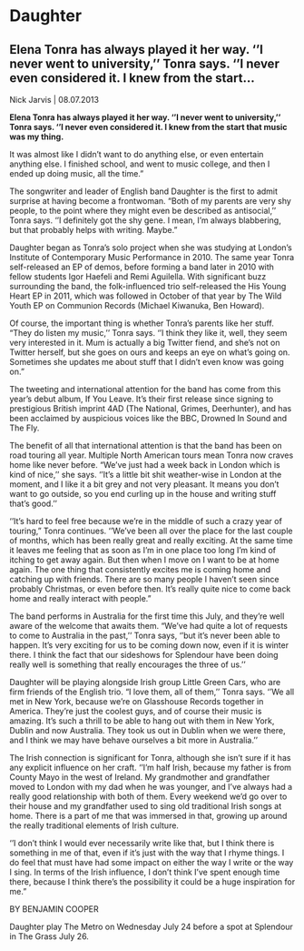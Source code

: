 # Daughter
##  Elena Tonra has always played it her way. ‘’I never went to university,’’ Tonra says. ‘’I never even considered it. I knew from the start... 

Nick Jarvis \| 08.07.2013 

**Elena Tonra has always played it her way. ‘’I never went to university,’’ Tonra says. ‘’I never even considered it. I knew from the start that music was my thing.**

It was almost like I didn’t want to do anything else, or even entertain anything else. I finished school, and went to music college, and then I ended up doing music, all the time.”

The songwriter and leader of English band Daughter is the first to admit surprise at having become a frontwoman. “Both of my parents are very shy people, to the point where they might even be described as antisocial,’’ Tonra says. ‘’I definitely got the shy gene. I mean, I’m always blabbering, but that probably helps with writing. Maybe.”

Daughter began as Tonra’s solo project when she was studying at London’s Institute of Contemporary Music Performance in 2010. The same year Tonra self-released an EP of demos, before forming a band later in 2010 with fellow students Igor Haefeli and Remi Aguilella. With significant buzz surrounding the band, the folk-influenced trio self-released the His Young Heart EP in 2011, which was followed in October of that year by The Wild Youth EP on Communion Records (Michael Kiwanuka, Ben Howard).

Of course, the important thing is whether Tonra’s parents like her stuff. “They do listen my music,’’ Tonra says. ‘’I think they like it, well, they seem very interested in it. Mum is actually a big Twitter fiend, and she’s not on Twitter herself, but she goes on ours and keeps an eye on what’s going on. Sometimes she updates me about stuff that I didn’t even know was going on.”

The tweeting and international attention for the band has come from this year’s debut album, If You Leave. It’s their first release since signing to prestigious British imprint 4AD (The National, Grimes, Deerhunter), and has been acclaimed by auspicious voices like the BBC, Drowned In Sound and The Fly.

The benefit of all that international attention is that the band has been on road touring all year. Multiple North American tours mean Tonra now craves home like never before. “We’ve just had a week back in London which is kind of nice,’’ she says. ‘’It’s a little bit shit weather-wise in London at the moment, and I like it a bit grey and not very pleasant. It means you don’t want to go outside, so you end curling up in the house and writing stuff that’s good.’’

‘’It’s hard to feel free because we’re in the middle of such a crazy year of touring,” Tonra continues. ‘’We’ve been all over the place for the last couple of months, which has been really great and really exciting. At the same time it leaves me feeling that as soon as I’m in one place too long I’m kind of itching to get away again. But then when I move on I want to be at home again. The one thing that consistently excites me is coming home and catching up with friends. There are so many people I haven’t seen since probably Christmas, or even before then. It’s really quite nice to come back home and really interact with people.”

The band performs in Australia for the first time this July, and they’re well aware of the welcome that awaits them. “We’ve had quite a lot of requests to come to Australia in the past,’’ Tonra says, ‘’but it’s never been able to happen. It’s very exciting for us to be coming down now, even if it is winter there. I think the fact that our sideshows for Splendour have been doing really well is something that really encourages the three of us.’’

Daughter will be playing alongside Irish group Little Green Cars, who are firm friends of the English trio. “I love them, all of them,’’ Tonra says. ‘’We all met in New York, because we’re on Glasshouse Records together in America. They’re just the coolest guys, and of course their music is amazing. It’s such a thrill to be able to hang out with them in New York, Dublin and now Australia. They took us out in Dublin when we were there, and I think we may have behave ourselves a bit more in Australia.’’

The Irish connection is significant for Tonra, although she isn’t sure if it has any explicit influence on her craft. ‘’I’m half Irish, because my father is from County Mayo in the west of Ireland. My grandmother and grandfather moved to London with my dad when he was younger, and I’ve always had a really good relationship with both of them. Every weekend we’d go over to their house and my grandfather used to sing old traditional Irish songs at home. There is a part of me that was immersed in that, growing up around the really traditional elements of Irish culture.

‘’I don’t think I would ever necessarily write like that, but I think there is something in me of that, even if it’s just with the way that I rhyme things. I do feel that must have had some impact on either the way I write or the way I sing. In terms of the Irish influence, I don’t think I’ve spent enough time there, because I think there’s the possibility it could be a huge inspiration for me.”

BY BENJAMIN COOPER

Daughter play The Metro on Wednesday July 24 before a spot at Splendour in The Grass July 26.


